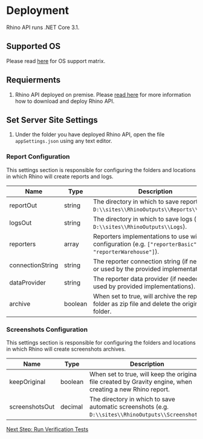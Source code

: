 # Deployment
Rhino API runs .NET Core 3.1.

## Supported OS
Please read [here](https://github.com/dotnet/core/blob/master/release-notes/3.1/3.1-supported-os.md) for OS support matrix.

## Requierments
1. Rhino API deployed on premise. Please [read here](./Deploymnet.md) for more information how to download and deploy Rhino API.

## Set Server Site Settings
1. Under the folder you have deployed Rhino API, open the file ```appSettings.json``` using any text editor.

### Report Configuration
This settings section is responsible for configuring the folders and locations in which Rhino will create reports and logs.  

|Name            |Type   |Description                                                                                                  |
|----------------|-------|-------------------------------------------------------------------------------------------------------------|
|reportOut       |string |The directory in which to save reports (e.g. ```D:\\sites\\RhinoOutputs\\Reports\\Rhino```).                 |
|logsOut         |string |The directory in which to save logs (e.g. ```D:\\sites\\RhinoOutputs\\Logs```).                              |
|reporters       |array  |Reporters implementations to use with this configuration (e.g. ```["reporterBasic", "reporterWarehouse"]```).|
|connectionString|string |The reporter connection string (if needed or used by the provided implementations).                          |
|dataProvider    |string |The reporter data provider (if needed or used by provided implementations).                                  |
|archive         |boolean|When set to true, will archive the report out folder as zip file and delete the original folder.             |

### Screenshots Configuration
This settings section is responsible for configuring the folders and locations in which Rhino will create screenshots archives.  

|Name             |Type   |Description                                                                                               |
|-----------------|-------|----------------------------------------------------------------------------------------------------------|
|keepOriginal     |boolean|When set to true, will keep the original file created by Gravity engine, when creating a new Rhino report.|
|screenshotsOut   |decimal|The directory in which to save automatic screenshots (e.g. ```D:\\sites\\RhinoOutputs\\Screenshots```).   |

[Next Step: Run Verification Tests](./VerifyDeploymnet.md)
